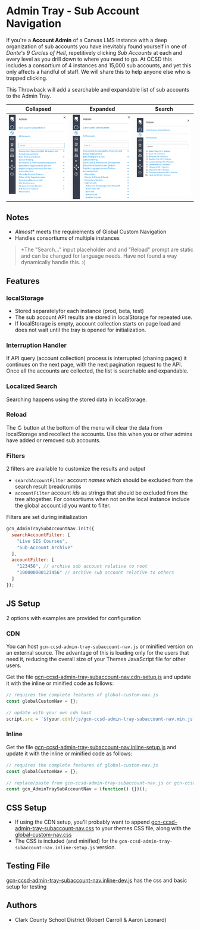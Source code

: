 # Admin Tray - Sub Account Navigation

If you're a **Account Admin** of a Canvas LMS instance with a deep organization of sub accounts you have inevitably found yourself in one of *Dante's 9 Circles of Hell*, repetitively clicking *Sub Accounts* at each and every level as you drill down to where you need to go. At CCSD this includes a consortium of 4 instances and 15,000 sub accounts, and yet this only affects a handful of staff. We will share this to help anyone else who is trapped clicking.

This Throwback will add a searchable and expandable list of sub accounts to the Admin Tray.

Collapsed | Expanded | Search
------------ | ------------- | -------------
![Admin Tray Collapsed](img/admintray-collapsed.png) | ![Admin Tray Expanded](img/admintray-expanded.png) | ![Admin Tray Search](img/admintray-search.png)

## Notes
- _Almost_* meets the requirements of Global Custom Navigation
- Handles consortiums of multiple instances

> *The "Search..." input placeholder and and "Reload" prompt are static and can be changed for language needs. Have not found a way dynamically handle this. :(

## Features
### localStorage
- Stored separatelyfor each instance (prod, beta, test)
- The sub account API results are stored in localStorage for repeated use.
- If localStorage is empty, account collection starts on page load and does not wait until the tray is opened for initialization.

### Interruption Handler
If API query (account collection) process is interrupted (chaning pages) it continues on the next page, with the next pagination request to the API. Once all the accounts are collected, the list is searchable and expandable.

### Localized Search
Searching happens using the stored data in localStorage.

### Reload
The ↻ button at the bottom of the menu will clear the data from localStorage and recollect the accounts. Use this when you or other admins have added or removed sub accounts.

### Filters
2 filters are available to customize the results and output

- `searchAccountFilter` account *names* which should be excluded from the search result breadcrumbs
- `accountFilter` account *ids* as strings that should be excluded from the tree altogether. For consortiums when not on the local instance include the global account id you want to filter.

Filters are set during initialization

```js
gcn_AdminTraySubAccountNav.init({
  searchAccountFilter: [
    "Live SIS Courses",
    "Sub-Account Archive"
  ],
  accountFilter: [
    "123456", // archive sub account relative to root
    "100000000123456" // archive sub account relative to others
  ]
});
```

## JS Setup
2 options with examples are provided for configuration

### CDN
You can host `gcn-ccsd-admin-tray-subaccount-nav.js` or minified version on an external source. The advantage of this is loading only for the users that need it, reducing the overall size of your Themes JavaScript file for other users.

Get the file [gcn-ccsd-admin-tray-subaccount-nav.cdn-setup.js](/custom-throwbacks/ccsd-admin-tray-subaccount-nav/gcn-ccsd-admin-tray-subaccount-nav.cdn-setup.js) and update it with the inline or minified code as follows:

```js
// requires the complete features of global-custom-nav.js
const globalCustomNav = {};
```

```js
// update with your own cdn host
script.src = `${your.cdn}/js/gcn-ccsd-admin-tray-subaccount-nav.min.js`;
```

### Inline
Get the file [gcn-ccsd-admin-tray-subaccount-nav.inline-setup.js](/custom-throwbacks/ccsd-admin-tray-subaccount-nav/gcn-ccsd-admin-tray-subaccount-nav.inline-setup.js) and update it with the inline or minified code as follows:

```js
// requires the complete features of global-custom-nav.js
const globalCustomNav = {};
```

```js
// replace/paste from gcn-ccsd-admin-tray-subaccount-nav.js or gcn-ccsd-admin-tray-subaccount-nav.min.js
const gcn_AdminTraySubAccountNav = (function() {})();
```

## CSS Setup

- If using the CDN setup, you'll probably want to append [gcn-ccsd-admin-tray-subaccount-nav.css](/custom-throwbacks/ccsd-admin-tray-subaccount-nav/gcn-ccsd-admin-tray-subaccount-nav.css) to your themes CSS file, along with the [global-custom-nav.css](/css/global-custom-nav.css)
- The CSS is included (and minified) for the `gcn-ccsd-admin-tray-subaccount-nav.inline-setup.js` version.

## Testing File
[gcn-ccsd-admin-tray-subaccount-nav.inline-dev.js](/custom-throwbacks/ccsd-admin-tray-subaccount-nav/gcn-ccsd-admin-tray-subaccount-nav.inline-dev.js) has the css and basic setup for testing

## Authors
- Clark County School District (Robert Carroll & Aaron Leonard)